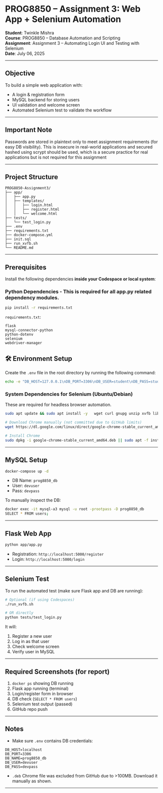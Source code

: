 # PROG8850 – Assignment 3: Web App + Selenium Automation

**Student**: Twinkle Mishra  
**Course**: PROG8850 – Database Automation and Scripting  
**Assignment**: Assignment 3 – Automating Login UI and Testing with Selenium  
**Date**: July 06, 2025

---

## Objective

To build a simple web application with:
- A login & registration form
- MySQL backend for storing users
- UI validation and welcome screen
- Automated Selenium test to validate the workflow

---
## Important Note

Passwords are stored in plaintext only to meet assignment requirements (for easy DB visibility). This is insecure in real-world applications and secured hashed using scrypt should be used, which is a secure practice for real applications but is not required for this assignment

---

## Project Structure

```
PROG8850-Assignment3/
├── app/
│   ├── app.py
│   ├── templates/
│   │   ├── login.html
│   │   ├── register.html
│   │   └── welcome.html
├── tests/
│   └── test_login.py
├── .env
├── requirements.txt
├── docker-compose.yml
├── init.sql
├── run_xvfb.sh
└── README.md
```

---

## Prerequisites

Install the following dependencies **inside your Codespace or local system**:

### Python Dependencies - This is required for all app.py related dependency modules.

```bash
pip install -r requirements.txt
```

`requirements.txt`:

```
flask
mysql-connector-python
python-dotenv
selenium
webdriver-manager
```

## 🛠️ Environment Setup

Create the `.env` file in the root directory by running the following command:

```bash
echo -e "DB_HOST=127.0.0.1\nDB_PORT=3306\nDB_USER=student\nDB_PASS=studentpass\nDB_NAME=prog8850_db" > .env
```

### System Dependencies for Selenium (Ubuntu/Debian)

These are required for headless browser automation.

```bash
sudo apt update && sudo apt install -y   wget curl gnupg unzip xvfb libxi6 libgconf-2-4 libnss3 libxss1 libappindicator1 libindicator7   fonts-liberation libatk-bridge2.0-0 libgtk-3-0

# Download Chrome manually (not committed due to GitHub limits)
wget https://dl.google.com/linux/direct/google-chrome-stable_current_amd64.deb

# Install Chrome
sudo dpkg -i google-chrome-stable_current_amd64.deb || sudo apt -f install -y
```

---

## MySQL Setup

```bash
docker-compose up -d
```

- DB Name: `prog8850_db`
- User: `devuser`
- Pass: `devpass`

To manually inspect the DB:

```bash
docker exec -it mysql-a3 mysql -u root -prootpass -D prog8850_db
SELECT * FROM users;
```

---

## Flask Web App

```bash
python app/app.py
```

- Registration: `http://localhost:5000/register`
- Login: `http://localhost:5000/login`

---

## Selenium Test

To run the automated test (make sure Flask app and DB are running):

```bash
# Optional (if using Codespaces)
./run_xvfb.sh

# OR directly
python tests/test_login.py
```

It will:
1. Register a new user
2. Log in as that user
3. Check welcome screen
4. Verify user in MySQL

---

## Required Screenshots (for report)

1. `docker ps` showing DB running
2. Flask app running (terminal)
3. Login/register form in browser
4. DB check (`SELECT * FROM users`)
5. Selenium test output (passed)
6. GitHub repo push

---

## Notes

- Make sure `.env` contains DB credentials:
```
DB_HOST=localhost
DB_PORT=3306
DB_NAME=prog8850_db
DB_USER=devuser
DB_PASS=devpass
```

- `.deb` Chrome file was excluded from GitHub due to >100MB. Download it manually as shown.

---



